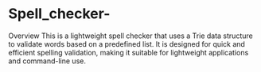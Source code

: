 # Spell_checker-
Overview This is a lightweight spell checker that uses a Trie data structure to validate words based on a predefined list. It is designed for quick and efficient spelling validation, making it suitable for lightweight applications and command-line use.

